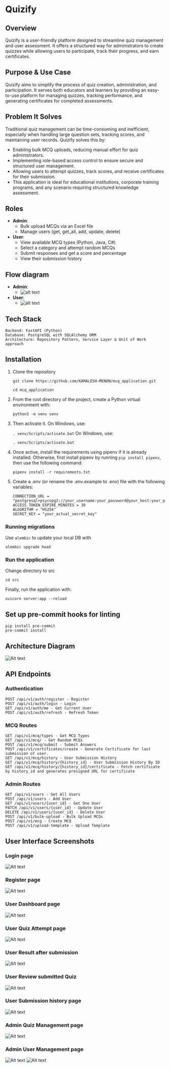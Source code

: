 # Quizify

## Overview
Quizify is a user-friendly platform designed to streamline quiz management and user assessment. It offers a structured way for administrators to create quizzes while allowing users to participate, track their progress, and earn certificates.

## Purpose & Use Case
Quizify aims to simplify the process of quiz creation, administration, and participation. It serves both educators and learners by providing an easy-to-use platform for managing quizzes, tracking performance, and generating certificates for completed assessments.

## Problem It Solves
Traditional quiz management can be time-consuming and inefficient, especially when handling large question sets, tracking scores, and maintaining user records. Quizify solves this by:

- Enabling bulk MCQ uploads, reducing manual effort for quiz administrators.
- Implementing role-based access control to ensure secure and structured user management.
- Allowing users to attempt quizzes, track scores, and receive certificates for their submission.
- This application is ideal for educational institutions, corporate training programs, and any scenario requiring structured knowledge assessment.
## Roles
- **Admin**:
  - Bulk upload MCQs via an Excel file
  - Manage users (get, get_all, add, update, delete)
- **User**:
  - View available MCQ types (Python, Java, C#)
  - Select a category and attempt random MCQs
  - Submit responses and get a score and percentage
  - View their submission history
## Flow diagram
- **Admin**:
  - ![alt text](files/admin-flow2.png)
- **User**:
  - ![alt text](files/user-flow.png)
## Tech Stack

    Backend: FastAPI (Python)
    Database: PostgreSQL with SQLAlchemy ORM
    Architecture: Repository Pattern, Service Layer & Unit of Work approach

## Installation
1. Clone the repository

    `git clone https://github.com/KAMALESH-MENON/mcq_application.git`

    `cd mcq_application`

2. From the root directory of the project, create a Python virtual environment with:

    `python3 -m venv venv`

3. Then activate it. On Windows, use:

    `. venv/Scripts/activate.bat`
    On Windows, use:

    `. venv/Scripts/activate.bat`

4. Once active, install the requirements using pipenv if it is already installed. Otherwise, first install pipenv by running `pip install pipenv`, then use the following command:

    `pipenv install -r requirements.txt`

5. Create a .env (or rename the .env.example to .env) file with the following variables:

    ```
    CONNECTION_URL = "postgresql+psycopg2://your_username:your_password@your_host:your_port/your_database_name"
    ACCESS_TOKEN_EXPIRE_MINUTES = 30
    ALGORITHM = "HS256"
    SECRET_KEY = "your_actual_secret_key"
    ```

### Running migrations
Use `alembic` to update your local DB with

`alembic upgrade head`

### Run the application
Change directory to src

`cd src`

Finally, run the application with:

`uvicorn server:app --reload`

## Set up pre-commit hooks for linting
```
pip install pre-commit
pre-commit install
```
## Architecture Diagram
![Alt text](files/architecture-diagram.png)

## API Endpoints
 ### Authentication
    POST /api/v1/auth/register - Register
    POST /api/v1/auth/login - Login
    GET /api/v1/auth/me - Get Current User
    POST /api/v1/auth/refresh - Refresh Token
 ### MCQ Routes
    GET /api/v1/mcq/types - Get MCQ Types
    GET /api/v1/mcq/ - Get Random MCQs
    POST /api/v1/mcq/submit - Submit Answers
    POST /api/v1/certificates/create - Generate Certificate for last submission of user.
    GET /api/v1/mcq/history - User Submission History
    GET /api/v1/mcq/history/{history_id} - User Submission History By ID
    GET /api/v1/mcq/history/{history_id}/certificate - Fetch certificate by history_id and generates presigned URL for certificate
 ### Admin Routes
    GET /api/v1/users - Get All Users
    POST /api/v1/users - Add User
    GET /api/v1/users/{user_id} - Get One User
    PATCH /api/v1/users/{user_id} - Update User
    DELETE /api/v1/users/{user_id} - Delete User
    POST /api/v1/bulk-upload - Bulk Upload MCQs
    POST /api/v1/mcq - Create MCQ
    POST /api/v1/upload-template - Upload Template


## User Interface Screenshots
  ### Login page
  ![Alt text](files/login.png)

  ### Register page
  ![Alt text](files/register.png)

  ### User Dashboard page
  ![Alt text](files/user-dashboard.png)

  ### User Quiz Attempt page
  ![Alt text](files/user-quiz-attempt.png)

  ### User Result after submission
  ![Alt text](files/results-after-submission.png)

  ### User Review submitted Quiz
  ![Alt text](files/submitted-review.png)

  ### User Submission history page
  ![Alt text](files/user-submit-history.png)

  ### Admin Quiz Management page
  ![Alt text](files/admin-features-1.png)

  ### Admin User Management page
  ![Alt text](files/admin-features-2.png)
  ![Alt text](files/admin-feature-add-user.png)
